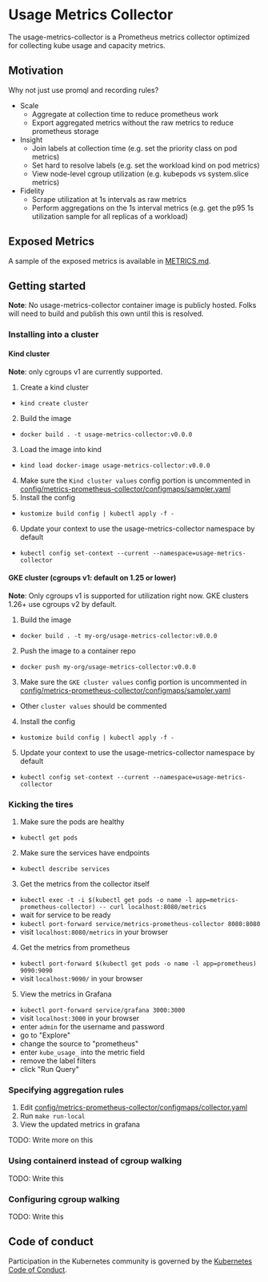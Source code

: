 # Usage Metrics Collector

The usage-metrics-collector is a Prometheus metrics collector optimized for collecting kube usage and
capacity metrics.

## Motivation

Why not just use promql and recording rules?

- Scale
  - Aggregate at collection time to reduce prometheus work
  - Export aggregated metrics without the raw metrics to reduce prometheus storage
- Insight
  - Join labels at collection time (e.g. set the priority class on pod metrics)
  - Set hard to resolve labels (e.g. set the workload kind on pod metrics)
  - View node-level cgroup utilization (e.g. kubepods vs system.slice metrics)
- Fidelity
  - Scrape utilization at 1s intervals as raw metrics
  - Perform aggregations on the 1s interval metrics (e.g. get the p95 1s utilization sample for all replicas of a workload)

## Exposed Metrics

A sample of the exposed metrics is available in [METRICS.md](METRICS.md).

## Getting started

**Note**: No usage-metrics-collector container image is publicly hosted.  Folks will need to build and publish
this own until this is resolved.

### Installing into a cluster

#### Kind cluster

**Note**: only cgroups v1 are currently supported.

1. Create a kind cluster
  - `kind create cluster`
2. Build the image
  - `docker build . -t usage-metrics-collector:v0.0.0`
3. Load the image into kind
  - `kind load docker-image usage-metrics-collector:v0.0.0`
4. Make sure the `Kind cluster values` config portion is uncommented in [config/metrics-prometheus-collector/configmaps/sampler.yaml](config/metrics-node-sampler/configmaps/sampler.yaml)
5. Install the config
  - `kustomize build config | kubectl apply -f -`
6. Update your context to use the usage-metrics-collector namespace by default
  - `kubectl config set-context --current --namespace=usage-metrics-collector`

#### GKE cluster (cgroups v1: default on 1.25 or lower)

**Note**: Only cgroups v1 is supported for utilization right now.  GKE clusters 1.26+ use cgroups v2 by default.

1. Build the image
  - `docker build . -t my-org/usage-metrics-collector:v0.0.0`
2. Push the image to a container repo
  - `docker push my-org/usage-metrics-collector:v0.0.0`
3. Make sure the `GKE cluster values` config portion is uncommented in [config/metrics-prometheus-collector/configmaps/sampler.yaml](config/metrics-node-sampler/configmaps/sampler.yaml)
  - Other `cluster values` should be commented
4. Install the config
  - `kustomize build config | kubectl apply -f -`
5. Update your context to use the usage-metrics-collector namespace by default
  - `kubectl config set-context --current --namespace=usage-metrics-collector`

### Kicking the tires

1. Make sure the pods are healthy
  - `kubectl get pods`
2. Make sure the services have endpoints
  - `kubectl describe services`
3. Get the metrics from the collector itself
  - `kubectl exec -t -i $(kubectl get pods -o name -l app=metrics-prometheus-collector) -- curl localhost:8080/metrics`
  - wait for service to be ready
  - `kubectl port-forward service/metrics-prometheus-collector 8080:8080`
  - visit `localhost:8080/metrics` in your browser
4. Get the metrics from prometheus
  - `kubectl port-forward $(kubectl get pods -o name -l app=prometheus) 9090:9090`
  - visit `localhost:9090/` in your browser
5. View the metrics in Grafana
  - `kubectl port-forward service/grafana 3000:3000`
  - visit `localhost:3000` in your browser
  - enter `admin` for the username and password
  - go to "Explore"
  - change the source to "prometheus"
  - enter `kube_usage_` into the metric field
  - remove the label filters
  - click "Run Query"

### Specifying aggregation rules

1. Edit [config/metrics-prometheus-collector/configmaps/collector.yaml](config/metrics-prometheus-collector/configmaps/collector.yaml)
2. Run `make run-local`
3. View the updated metrics in grafana

TODO: Write more on this

### Using containerd instead of cgroup walking

TODO: Write this

### Configuring cgroup walking

TODO: Write this

## Code of conduct

Participation in the Kubernetes community is governed by the [Kubernetes Code of Conduct](code-of-conduct.md).

[owners]: https://git.k8s.io/community/contributors/guide/owners.md
[Creative Commons 4.0]: https://git.k8s.io/website/LICENSE

